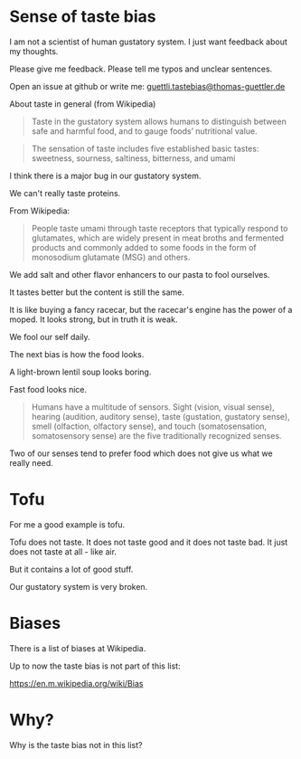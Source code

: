 # Sense of taste bias

I am not a scientist of human gustatory system. I just want feedback about my thoughts.

Please give me feedback. Please tell me typos and unclear sentences.

Open an issue at github or write me: guettli.tastebias@thomas-guettler.de


About taste in general (from Wikipedia)

> Taste in the gustatory system allows humans to distinguish between safe and harmful food, and to gauge foods’ nutritional value.

> The sensation of taste includes five established basic tastes: sweetness, sourness, saltiness, bitterness, and umami

I think there is a major bug in our gustatory system.

We can't really taste proteins.

From Wikipedia:

> People taste umami through taste receptors that typically respond to glutamates, which are widely present in meat broths and fermented products and commonly added to some foods in the form of monosodium glutamate (MSG) and others.

We add salt and other flavor enhancers to our pasta to fool ourselves.

It tastes better but the content is still the same.

It is like buying a fancy racecar, but the racecar's engine has the power of a moped.
It looks strong, but in truth it is weak.

We fool our self daily.

The next bias is how the food looks.

A light-brown lentil soup looks boring.

Fast food looks nice.

> Humans have a multitude of sensors. Sight (vision, visual sense), hearing (audition, auditory sense), taste (gustation, gustatory sense), smell (olfaction, olfactory sense), and touch (somatosensation, somatosensory sense) are the five traditionally recognized senses. 

Two of our senses tend to prefer
food which does not give us
what we really need.

# Tofu

For me a good example is tofu.

Tofu does not taste. It does not taste good
and it does not taste bad. It just does
not taste at all - like air.

But it contains a lot of good stuff.

Our gustatory system is very broken.

# Biases

There is a list of biases at Wikipedia.

Up to now the taste bias is not part of this list:

https://en.m.wikipedia.org/wiki/Bias

# Why?

Why is the taste bias not in this list?

